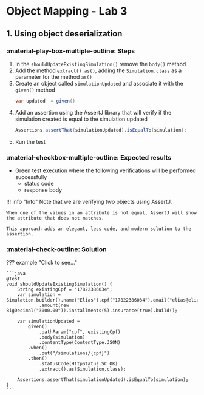 # Object Mapping - Lab 3

## 1. Using object deserialization

### :material-play-box-multiple-outline: Steps

1. In the `shouldUpdateExistingSimulation()` remove the `body()` method
2. Add the method `extract().as()`, adding the `Simulation.class` as a parameter for the method `as()`
3. Create an object called `simulationUpdated` and associate it with the `given()` method
    ```java
    var updated  = given()
    ```
4. Add an assertion using the AssertJ library that will verify if the simulation created is equal to the simulation updated
    ```java
    Assertions.assertThat(simulationUpdated).isEqualTo(simulation);
    ```
5. Run the test

### :material-checkbox-multiple-outline: Expected results

- Green test execution where the following verifications will be performed successfully
    - status code
    - response body

!!! info "Info"
    Note that we are verifying two objects using AssertJ.

    When one of the values in an attribute is not equal, AssertJ will show the attribute that does not matches.

    This approach adds an elegant, less code, and modern solution to the assertion.

### :material-check-outline: Solution

??? example "Click to see..."

    ```java
    @Test
    void shouldUpdateExistingSimulation() {
        String existingCpf = "17822386034";
        var simulation = Simulation.builder().name("Elias").cpf("17822386034").email("elias@eliasnogueira.com")
                .amount(new BigDecimal("3000.00")).installments(5).insurance(true).build();

        var simulationUpdated =
            given()
                .pathParam("cpf", existingCpf)
                .body(simulation)
                .contentType(ContentType.JSON)
            .when()
                .put("/simulations/{cpf}")
            .then()
                .statusCode(HttpStatus.SC_OK)
                .extract().as(Simulation.class);

        Assertions.assertThat(simulationUpdated).isEqualTo(simulation);
    }
    ```